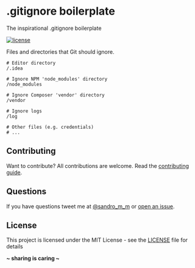 # .gitignore boilerplate

The inspirational .gitignore boilerplate

[![license](https://img.shields.io/badge/License-MIT-blue.svg?style=flat)](LICENSE)

Files and directories that Git should ignore.
```
# Editor directory
/.idea

# Ignore NPM 'node_modules' directory
/node_modules

# Ignore Composer 'vendor' directory
/vendor

# Ignore logs
/log

# Other files (e.g. credentials)
# ...
```

## Contributing
Want to contribute? All contributions are welcome. Read the [contributing guide](CONTRIBUTING.md).

## Questions
If you have questions tweet me at [@sandro_m_m](https://twitter.com/sandro_m_m) or [open an issue](../../issues/new).

## License
This project is licensed under the MIT License - see the [LICENSE](LICENSE) file for details

**~ sharing is caring ~**
